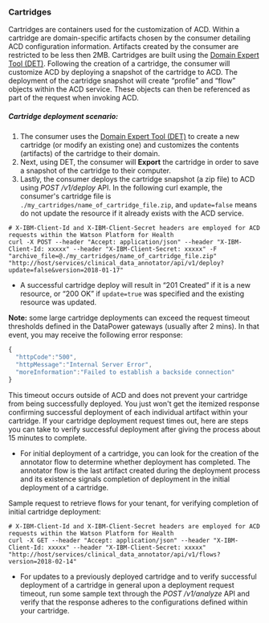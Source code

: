 <h3 id="cartridges">Cartridges</h3>

Cartridges are containers used for the customization of ACD. Within a cartridge are domain-specific artifacts chosen by the consumer detailing ACD configuration information. Artifacts created by the consumer are restricted to be less then 2MB.  Cartridges are built using the [Domain Expert Tool (DET)](http://watsonpow01.rch.stglabs.ibm.com/services/cartridge_det/). Following the creation of a cartridge, the consumer will customize ACD by deploying a snapshot of the cartridge to ACD. The deployment of the cartridge snapshot will create <q>profile</q> and <q>flow</q> objects within the ACD service. These objects can then be referenced as part of the request when invoking ACD.

##### Cartridge deployment scenario:

1.  The consumer uses the [Domain Expert Tool (DET)](http://watsonpow01.rch.stglabs.ibm.com/services/cartridge_det/) to create a new cartridge (or modify an existing one) and customizes the contents (artifacts) of the cartridge to their domain.
2.  Next, using DET, the consumer will **Export** the cartridge in order to save a snapshot of the cartridge to their computer.
3.  Lastly, the consumer deploys the cartridge snapshot (a zip file) to ACD using _POST /v1/deploy_ API. In the following curl example, the consumer's cartridge file is `./my_cartridges/name_of_cartridge_file.zip`, and `update=false` means do not update the resource if it already exists with the ACD service.

```console
# X-IBM-Client-Id and X-IBM-Client-Secret headers are employed for ACD requests within the Watson Platform for Health
curl -X POST --header "Accept: application/json" --header "X-IBM-Client-Id: xxxxx" --header "X-IBM-Client-Secret: xxxxx" -F "archive_file=@./my_cartridges/name_of_cartridge_file.zip" "http://host/services/clinical_data_annotator/api/v1/deploy?update=false&version=2018-01-17"
```

* A successful cartridge deploy will result in <q>201 Created</q> if it is a new resource, or <q>200 OK</q> if `update=true` was specified and the existing resource was updated.

**Note:** some large cartridge deployments can exceed the request timeout thresholds defined in the DataPower gateways (usually after 2 mins). In that event, you may receive the following error response:

```javascript
{
  "httpCode":"500",
  "httpMessage":"Internal Server Error",
  "moreInformation":"Failed to establish a backside connection"
}
```

This timeout occurs outside of ACD and does not prevent your cartridge from being successfully deployed. You just won't get the itemized response confirming successful deployment of each individual artifact within your cartridge. If your cartridge deployment request times out, here are steps you can take to verify successful deployment after giving the process about 15 minutes to complete.

* For initial deployment of a cartridge, you can look for the creation of the annotator flow to determine whether deployment has completed. The annotator flow is the last artifact created during the deployment process and its existence signals completion of deployment in the initial deployment of a cartridge.

Sample request to retrieve flows for your tenant, for verifying completion of initial cartridge deployment:

```console
# X-IBM-Client-Id and X-IBM-Client-Secret headers are employed for ACD requests within the Watson Platform for Health
curl -X GET --header "Accept: application/json" --header "X-IBM-Client-Id: xxxxx" --header "X-IBM-Client-Secret: xxxxx" "http://host/services/clinical_data_annotator/api/v1/flows?version=2018-02-14"
```

* For updates to a previously deployed cartridge and to verify successful deployment of a cartridge in general upon a deployment request timeout, run some sample text through the _POST /v1/analyze_ API and verify that the response adheres to the configurations defined within your cartridge.
